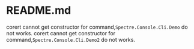 # README.md

corert cannot get constructor for command,`Spectre.Console.Cli.Demo` do not works.
corert cannot get constructor for command,`Spectre.Console.Cli.Demo2` do not works.

